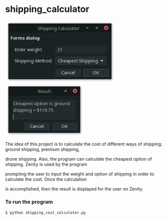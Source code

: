 # shipping_calculator

![img_1](https://github.com/naa-7/shipping_calculator/blob/main/img_1.png)
![img_2](https://github.com/naa-7/shipping_calculator/blob/main/img_2.png)


The idea of this project is to calculate the cost of different ways of shipping; ground shipping, premium shipping,

drone shipping. Also, the program can calculate the cheapest option of shipping. Zenity is used by the program 

prompting the user to input the weight and option of shipping in order to calculate the cost. Once the calculation 

is accomplished, then the result is displayed for the user on Zenity.

### To run the program

    $ python shipping_cost_calculator.py
